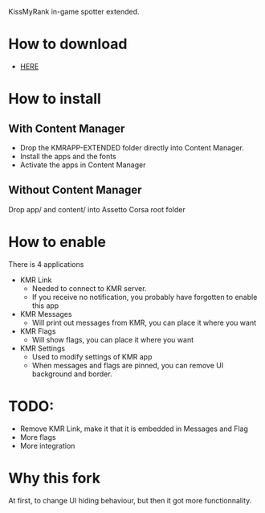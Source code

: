 KissMyRank in-game spotter extended.

# How to download
- [HERE](https://github.com/jrogala/KMRApp-Extended/archive/refs/tags/v0.2a.zip)
# How to install
## With Content Manager
- Drop the KMRAPP-EXTENDED folder directly into Content Manager. 
- Install the apps and the fonts
- Activate the apps in Content Manager
## Without Content Manager
Drop app/ and content/ into Assetto Corsa root folder

# How to enable
There is 4 applications
- KMR Link
    - Needed to connect to KMR server.
    - If you receive no notification, you probably have forgotten to enable this app
- KMR Messages
    - Will print out messages from KMR, you can place it where you want
- KMR Flags
    - Will show flags, you can place it where you want
- KMR Settings
    - Used to modify settings of KMR app
    - When messages and flags are pinned, you can remove UI background and border.

# TODO:
- Remove KMR Link, make it that it is embedded in Messages and Flag
- More flags
- More integration


# Why this fork
At first, to change UI hiding behaviour, but then it got more functionnality.

